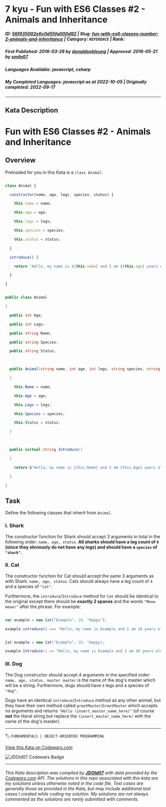 # 7 kyu - Fun with ES6 Classes #2 - Animals and Inheritance

##### **ID**: [56f935002e6c0d55fa000d92](https://www.codewars.com/kata/56f935002e6c0d55fa000d92) | **Slug**: [fun-with-es6-classes-number-2-animals-and-inheritance](https://www.codewars.com/kata/56f935002e6c0d55fa000d92) | **Category**: `REFERENCE` | **Rank**: <span style="color:white">7 kyu</span>

##### **First Published**: 2016-03-28 ***by*** [donaldsebleung](https://www.codewars.com/users/donaldsebleung) | **Approved**: 2016-05-21 ***by*** [smile67](https://www.codewars.com/users/smile67)

##### **Languages Available**: javascript, csharp

##### **My Completed Languages**: javascript ***as at*** 2022-10-05 | **Originally completed**: 2022-09-17

---

## Kata Description


# Fun with ES6 Classes #2 - Animals and Inheritance



## Overview



Preloaded for you in this Kata is a ```class Animal```:



```javascript

class Animal {

  constructor(name, age, legs, species, status) {

    this.name = name;

    this.age = age;

    this.legs = legs;

    this.species = species;

    this.status = status;

  }

  introduce() {

    return `Hello, my name is ${this.name} and I am ${this.age} years old.`;

  }

}

```

```csharp

public class Animal

{

  public int Age;

  public int Legs;

  public string Name;

  public string Species;

  public string Status;

  

  public Animal(string name, int age, int legs, string species, string status)

  {

    this.Name = name;

    this.Age = age;

    this.Legs = legs;

    this.Species = species;

    this.Status = status;

  }

  

  public virtual string Introduce()

  {

    return $"Hello, my name is {this.Name} and I am {this.Age} years old.";

  }

}

```



## Task



Define the following classes that inherit from ```Animal```.



### I. Shark



The constructor function for Shark should accept 3 arguments in total in the following order: `name, age, status`.  **All sharks should have a leg count of **`0`** (since they obviously do not have any legs) and should have a **`species`** of **`"shark"`**.**



### II. Cat



The constructor function for Cat should accept the same 3 arguments as with Shark: `name, age, status`.  Cats should always have a leg count of `4` and a species of `"cat"`.



Furthermore, the `introduce`/`Introduce` method for `Cat` should be identical to the original except there should be **exactly 2 spaces** and the words `"Meow meow!"` after the phrase.  For example:



```javascript

var example = new Cat("Example", 10, "Happy");

example.introduce() === "Hello, my name is Example and I am 10 years old.  Meow meow!"; // Notice the TWO spaces - very important

```

```csharp

Cat example = new Cat("Example", 10, "Happy);

example.Introduce() => "Hello, my name is Example and I am 10 years old.  Meow meow!"; // Notice the TWO spaces - very important

```



### III. Dog



The Dog constructor should accept 4 arguments in the specified order: `name, age, status, master`.  `master` is the name of the dog's master which will be a string.  Furthermore, dogs should have `4` legs and a species of `"dog"`.



Dogs have an identical `introduce`/`Introduce` method as any other animal, but they have their own method called `greetMaster`/`GreetMaster` which accepts no arguments and returns `"Hello (insert_master_name_here)"` (of course **not** the literal string but replace the `(insert_master_name_here)` with the name of the dog's master).

---


🏷 `FUNDAMENTALS | OBJECT-ORIENTED PROGRAMMING`


[View this Kata on Codewars.com](https://www.codewars.com/kata/56f935002e6c0d55fa000d92)

![](https://www.codewars.com/users/jdold07/badges/large "JDOld07 Codewars Badge")

---

###### *This Kata description was compiled by [**JDOld07**](https://tpstech.dev) with data provided by the [Codewars.com](https://www.codewars.com) API.  The solutions in this repo associated with this kata are my solutions unless otherwise noted in the code file.  Test cases are generally those as provided in the Kata, but may include additional test cases I created while coding my solution.  My solutions are not always commented as the solutions are rarely submitted with comments.*
